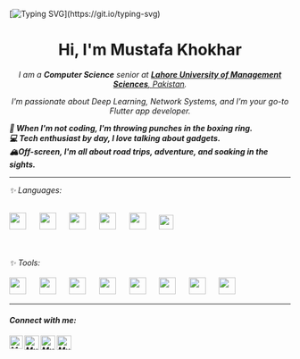 [![Typing SVG](https://readme-typing-svg.demolab.com?font=Fira+Code&pause=1000&width=435&lines=Welcome+to+my+GitHub!)](https://git.io/typing-svg)
<!-- <h1 align="center">Hi <img src="https://raw.githubusercontent.com/ABSphreak/ABSphreak/master/gifs/Hi.gif" width="30px">, I'm Mustafa Khokhar</h1> -->
<h1 align="center">Hi, I'm Mustafa Khokhar</h1>
<p align="center">
  
  <em>
    I am a <b>Computer Science</b> senior at  <a href="https://lums.edu.pk"> <b>Lahore University of Management Sciences</b>, Pakistan</a>.

   <p align="center"> I'm passionate about Deep Learning, Network Systems, and I'm your go-to Flutter app developer.</p>
<!--   <br> -->
  <b>🥊 When I'm not coding, I'm throwing punches in the boxing ring.</b>
  <br>
  <b>💻 Tech enthusiast by day, I love talking about gadgets.</b>
  <br>
  <b>🏔Off-screen, I'm all about road trips, adventure, and soaking in the sights.</b>
</p>

---
<summary>
  ✨ Languages:
</summary>
   <br>
<p align="left">
<a href="https://www.python.org/" target="_blank"><img height="30" src="https://www.vectorlogo.zone/logos/python/python-icon.svg"></a>&nbsp;&nbsp;&nbsp;&nbsp;&nbsp;
<a href="https://dart.dev" target="_blank"><img height="30" src="https://www.vectorlogo.zone/logos/dartlang/dartlang-icon.svg"></a>&nbsp;&nbsp;&nbsp;&nbsp;&nbsp;
<a href="https://www.javascript.com" target="_blank"><img height="30" src="https://www.vectorlogo.zone/logos/javascript/javascript-icon.svg"></a>&nbsp;&nbsp;&nbsp;&nbsp;&nbsp;
<a href="https://www.typescriptlang.org" target="_blank"><img height="30" src="https://www.vectorlogo.zone/logos/typescriptlang/typescriptlang-icon.svg"></a>&nbsp;&nbsp;&nbsp;&nbsp;&nbsp;
<a href="https://isocpp.org/std/the-standard" target="_blank"><img height="30" src="https://upload.wikimedia.org/wikipedia/commons/1/18/ISO_C%2B%2B_Logo.svg"></a>&nbsp;&nbsp;&nbsp;&nbsp;&nbsp;
<a href="https://go.dev" target="_blank"><img height="26" src="https://www.vectorlogo.zone/logos/golang/golang-official.svg"></a>&nbsp;&nbsp;&nbsp;&nbsp;&nbsp;
</p>

<br>
<br>
<summary>
  ✨ Tools:
</summary>
   <br>
<a href="https://flutter.dev/" target="_blank"><img height="30" src="https://www.vectorlogo.zone/logos/flutterio/flutterio-ar21.svg"></a>&nbsp;&nbsp;&nbsp;&nbsp;&nbsp;
<a href="https://firebase.google.com/" target="_blank"><img height="30" src="https://www.vectorlogo.zone/logos/firebase/firebase-ar21.svg"></a>&nbsp;&nbsp;&nbsp;&nbsp;&nbsp;
<a href="https://www.tensorflow.org/" target="_blank"><img height="30" src="https://www.vectorlogo.zone/logos/tensorflow/tensorflow-ar21.svg"></a>&nbsp;&nbsp;&nbsp;&nbsp;&nbsp;
<a href="https://pytorch.org/" target="_blank"><img height="30" src="https://www.vectorlogo.zone/logos/pytorch/pytorch-ar21.svg"></a>&nbsp;&nbsp;&nbsp;&nbsp;&nbsp;
<a href="https://react.dev" target="_blank"><img height="30" src="https://www.vectorlogo.zone/logos/reactjs/reactjs-ar21.svg"></a>&nbsp;&nbsp;&nbsp;&nbsp;&nbsp;
<a href="https://nodejs.org/en" target="_blank"><img height="30" src="https://www.vectorlogo.zone/logos/nodejs/nodejs-horizontal.svg"></a>&nbsp;&nbsp;&nbsp;&nbsp;&nbsp;
<a href="https://www.mysql.com" target="_blank"><img height="30" src="https://www.vectorlogo.zone/logos/mysql/mysql-horizontal.svg"></a>&nbsp;&nbsp;&nbsp;&nbsp;&nbsp;
<a href="https://www.mongodb.com" target="_blank"><img height="30" src="https://www.vectorlogo.zone/logos/mongodb/mongodb-ar21.svg"></a>&nbsp;&nbsp;&nbsp;&nbsp;&nbsp;

<br>

---

<h4> Connect with me: <h4>
  </hr>
  <a href="https://www.linkedin.com/in/mustafamir-khokhar">
   <img align="left" alt=" Mustafa Khokhar | Linkedin" width="24px" src="https://www.vectorlogo.zone/logos/linkedin/linkedin-icon.svg" />
  </a>
  <a href="mailto:mustafakhokhar26@gmail.com">
    <img align="left" alt="Mustafa Khokhar | Gmail" width="26px" src="https://www.vectorlogo.zone/logos/gmail/gmail-icon.svg" />
  </a>
   <a href="https://github.com/mustafakhokhar">
    <img align="left" alt="Mustafa Khokhar| Github" width="26px" src="https://www.vectorlogo.zone/logos/github/github-tile.svg" />
  </a>
  <a href="https://medium.com/@mustafakhokhar26">
    <img align="left" alt="Mustafa Khokhar| Github" width="26px" src="https://www.vectorlogo.zone/logos/medium/medium-tile.svg" />
  </a>
  <br>

<!--
**mustafakhokhar/mustafakhokhar** is a ✨ _special_ ✨ repository because its `README.md` (this file) appears on your GitHub profile.

Here are some ideas to get you started:

- 🔭 I’m currently working on ...
- 🌱 I’m currently learning ...
- 👯 I’m looking to collaborate on ...
- 🤔 I’m looking for help with ...
- 💬 Ask me about ...
- 📫 How to reach me: ...
- 😄 Pronouns: ...
- ⚡ Fun fact: ...
-->
